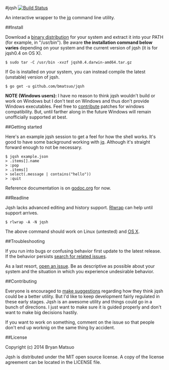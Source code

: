 #jqsh [![Build Status](https://travis-ci.org/bmatsuo/jqsh.svg?branch=master)](https://travis-ci.org/bmatsuo/jqsh)

An interactive wrapper to the [jq](http://stedolan.github.io/jq/) command line utility.

##Install

Download a [binary distribution](https://github.com/bmatsuo/jqsh/releases) for
your system  and extract it into your PATH (for example, in "/usr/bin").  Be
aware **the installation command below varies** depending on your system and
the current version of jqsh (it is for jqsh0.4 on OS X).

    $ sudo tar -C /usr/bin -xvzf jqsh0.4.darwin-amd64.tar.gz

If Go is installed on your system, you can instead compile the latest
(unstable) version of jqsh.

    $ go get -u github.com/bmatsuo/jqsh

**NOTE (Windows users):** I have no reason to think jqsh wouldn't build or work
on Windows but I don't test on Windows and thus don't provide Windows
executables. Feel free to [contribute](#contributing) patches for windows
compatibility. But, until farther along in the future Windows will remain
unofficially supported at best.

##Getting started

Here's an example jqsh session to get a feel for how the shell works.  It's
good to have some background working with
[jq](http://stedolan.github.io/jq/manual/).  Although it's straight forward
enough to not be necessary.

    $ jqsh example.json
    > .items[].name
    > :pop
    > .items[]
    > select(.message | contains("hello"))
    > :quit

Reference documentation is on
[godoc.org](http://godoc.org/github.com/bmatsuo/jqsh) for now.

##Readline

Jqsh lacks advanced editing and history support.
[Rlwrap](http://utopia.knoware.nl/~hlub/rlwrap/#rlwrap) can help until support
arrives.

    $ rlwrap -A -N jqsh

The above command should work on Linux (untested) and [OS
X](https://github.com/bmatsuo/jqsh/issues/3#issuecomment-47522319).

##Troubleshooting

If you run into bugs or confusing behavior first update to the latest release.
If the behavior persists [search for related
issues](https://github.com/bmatsuo/jqsh/search?ref=cmdform&type=Issues).

As a last resort, [open an issue](https://github.com/bmatsuo/jqsh/issues/new).
Be as descriptive as possible about your system and the situation in which you
experience undesirable behavior.

##Contributing

Everyone is encouraged to [make
suggestions](https://github.com/bmatsuo/jqsh/issues/new) regarding how they
think jqsh could be a better utility.  But I'd like to keep development fairly
regulated in these early stages.  Jqsh is an awesome utility and things could
go in a bunch of directions. I just want to make sure it is guided properly and
don't want to make big decisions hastily.

If you want to work on something, comment on the issue so that people don't end
up worknig on the same thing by accident.

##License

Copyright (c) 2014 Bryan Matsuo

Jqsh is distributed under the MIT open source license.  A copy of the license
agreement can be located in the LICENSE file.
